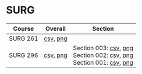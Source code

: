 # SURG

| Course | Overall | Section |
| ------ | ------- | ------- |
| SURG 261 | [csv](https://github.com/UCSD-Historical-Enrollment-Data//Users/ryanbatubara/Desktop/2024Spring/blob/main/overall/SURG%20261.csv), [png](https://raw.githubusercontent.com/UCSD-Historical-Enrollment-Data//Users/ryanbatubara/Desktop/2024Spring/main/plot_overall/SURG%20261.png) |  |
| SURG 296 | [csv](https://github.com/UCSD-Historical-Enrollment-Data//Users/ryanbatubara/Desktop/2024Spring/blob/main/overall/SURG%20296.csv), [png](https://raw.githubusercontent.com/UCSD-Historical-Enrollment-Data//Users/ryanbatubara/Desktop/2024Spring/main/plot_overall/SURG%20296.png) | Section 003: [csv](https://github.com/UCSD-Historical-Enrollment-Data//Users/ryanbatubara/Desktop/2024Spring/blob/main/section/SURG%20296_003.csv), [png](https://raw.githubusercontent.com/UCSD-Historical-Enrollment-Data//Users/ryanbatubara/Desktop/2024Spring/main/plot_section/SURG%20296_003.png)<br>Section 002: [csv](https://github.com/UCSD-Historical-Enrollment-Data//Users/ryanbatubara/Desktop/2024Spring/blob/main/section/SURG%20296_002.csv), [png](https://raw.githubusercontent.com/UCSD-Historical-Enrollment-Data//Users/ryanbatubara/Desktop/2024Spring/main/plot_section/SURG%20296_002.png)<br>Section 001: [csv](https://github.com/UCSD-Historical-Enrollment-Data//Users/ryanbatubara/Desktop/2024Spring/blob/main/section/SURG%20296_001.csv), [png](https://raw.githubusercontent.com/UCSD-Historical-Enrollment-Data//Users/ryanbatubara/Desktop/2024Spring/main/plot_section/SURG%20296_001.png) |

